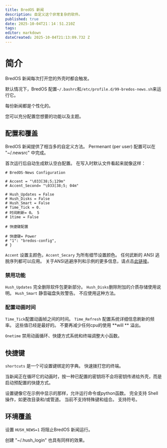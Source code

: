 ```yaml
---
title: BredOS 新闻
description: 自定义这个非常复杂的软件。
published: true
date: 2025-10-04T21：14：51.210Z
tags:
editor: markdown
dateCreated: 2025-10-04T21:13:09.732 Z
---
```


# 简介

BredOS 新闻每次打开您的外壳时都会触发。

默认情况下，BredOS 配置`~/.bashrc`和`/etc/profile.d/99-bredos-news.sh`来运行它。

每份新闻都是个性化的。

您可以充分配置您想要的功能以及主题。

## 配置和覆盖

BredOS 新闻提供了相当多的自定义方法。
Permenant (per user) 配置可以在 "~/.newsrc" 中完成。

首次运行后自动生成默认空白配置。
在写入时默认文件看起来就像这样：

```
# BredOS-News Configuration

# Accent = "\033[38;5;129m"
# Accent_Second= "\033[38;5; 04m"

# Hush_Updates = False
# Hush_Disks = False
# Hush_Smart = False
# Time_Tick = 0.
# 时间刷新= 0。 5
# 1time = False

# 快捷键配置

# 快捷键= Power
# "1": "bredos-config",
# }
```

`Accent` 设置主颜色，`Accent_Secary` 为所有细节设置颜色。
任何武断的 ANSI 逃脱序列都可以应用。
关于ANSI逃避序列和示例的更多信息，请点击[此链接](https://gist.github.com/fnky/458719343aabd01cfb17a3a4f7296797)。

### 禁用功能

`Hush_Updates` 完全删除软件包更新部分。
`Hush_Disks`删除附加的介质存储使用说明。
`Hush_Smart` 静音磁盘失败警告。 不应使用这种方法。

### 配置动画时间

`Time_Tick`配置动画帧之间的时间。
`Time_Refresh` 配置系统详细信息刷新的频率。
这些值已经是最好的。 不要再减少任何cpu的使用 \*\*will \*\* 溢出。

`Onetime` 禁用动画循环、快捷方式系统和终端调整大小函数。

## 快捷键

`shortcuts` 是一个可设置键绑定的字典。 快速拨打您的终端。

当新闻正在循环它的动画时，按一种已配置的密钥将不会将密钥传递给外壳，而是启动预配置的快捷方式。

设置键像它在示例中显示的那样，允许运行命令或python函数。
完全支持 Shell 操作，如更改目录和/或管道。
当前不支持特殊键和组合。
支持符号。

## 环境覆盖

设置 `HUSH_NEWS=1` 将阻止BredOS 新闻运行。

创建 "~/.hush_login" 也具有同样的效果。